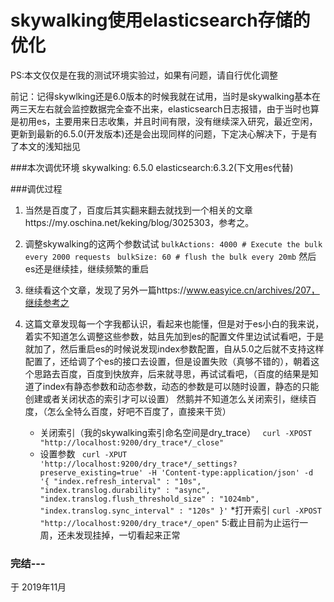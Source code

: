 # skywalking使用elasticsearch存储的优化
PS:本文仅仅是在我的测试环境实验过，如果有问题，请自行优化调整

前记：记得skywlking还是6.0版本的时候我就在试用，当时是skywalking基本在两三天左右就会监控数据完全查不出来，elasticsearch日志报错，由于当时也算是初用es，主要用来日志收集，并且时间有限，没有继续深入研究，最近空闲，更新到最新的6.5.0(开发版本)还是会出现同样的问题，下定决心解决下，于是有了本文的浅知拙见

###本次调优环境
skywalking: 6.5.0
elasticsearch:6.3.2(下文用es代替)

###调优过程
1. 当然是百度了，百度后其实翻来翻去就找到一个相关的文章https://my.oschina.net/keking/blog/3025303，参考之。
2. 调整skywalking的这两个参数试试
    `bulkActions: 4000 # Execute the bulk every 2000 requests`
   ` bulkSize: 60 # flush the bulk every 20mb`
    然后es还是继续挂，继续频繁的重启

3. 继续看这个文章，发现了另外一篇https://www.easyice.cn/archives/207，继续参考之
4. 这篇文章发现每一个字我都认识，看起来也能懂，但是对于es小白的我来说，着实不知道怎么调整这些参数，姑且先加到es的配置文件里边试试看吧，于是就加了，然后重启es的时候说发现index参数配置，自从5.0之后就不支持这样配置了，还给调了个es的接口去设置，但是设置失败（真够不错的），朝着这个思路去百度，百度到快放弃，后来就寻思，再试试看吧，（百度的结果是知道了index有静态参数和动态参数，动态的参数是可以随时设置，静态的只能创建或者关闭状态的索引才可以设置）
然鹅并不知道怎么关闭索引，继续百度，（怎么全特么百度，好吧不百度了，直接来干货）
   * 关闭索引（我的skywalking索引命名空间是dry_trace）
     ` curl -XPOST  "http://localhost:9200/dry_trace*/_close"`
   * 设置参数
    ` curl -XPUT 'http://localhost:9200/dry_trace*/_settings?preserve_existing=true' -H 'Content-type:application/json' -d '{
      "index.refresh_interval" : "10s",
      "index.translog.durability" : "async",
      "index.translog.flush_threshold_size" : "1024mb",
      "index.translog.sync_interval" : "120s"
     }'`
   *打开索引
    `curl -XPOST  "http://localhost:9200/dry_trace*/_open"`
5:截止目前为止运行一周，还未发现挂掉，一切看起来正常




### 完结---
于 2019年11月
   






  




